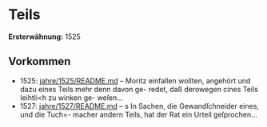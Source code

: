 # Teils

**Ersterwähnung:** 1525

## Vorkommen
- 1525: [jahre/1525/README.md](../jahre/1525/README.md) – Moritz einfallen wollten,
angehört und dazu eines Teils mehr denn davon ge-
redet, daß derowegen cines Teils leihtli<h zu winken ge-
weſen...
- 1527: [jahre/1527/README.md](../jahre/1527/README.md) – s In Sachen, die Gewandſchneider eines, und die Tuch=-
macher andern Teils, hat der Rat ein Urteil geſprochen...
